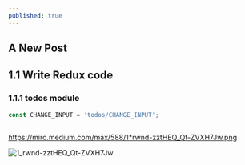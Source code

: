```yaml
---
published: true
---
```

## A New Post

## 1.1 Write Redux code

### 1.1.1 todos module

```JavaScript
const CHANGE_INPUT = 'todos/CHANGE_INPUT';



```



https://miro.medium.com/max/588/1*rwnd-zztHEQ_Qt-ZVXH7Jw.png



![1_rwnd-zztHEQ_Qt-ZVXH7Jw](https://user-images.githubusercontent.com/40842018/124440728-e5d9b000-ddb5-11eb-84d9-a69dd3cfc24f.png)
